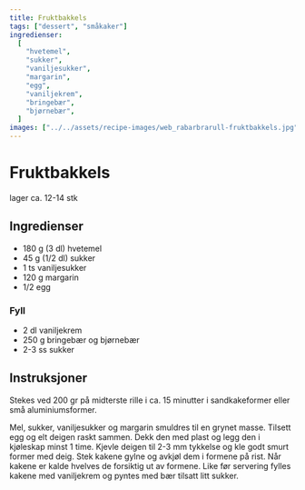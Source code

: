 ```yaml
---
title: Fruktbakkels
tags: ["dessert", "småkaker"]
ingredienser:
  [
    "hvetemel",
    "sukker",
    "vaniljesukker",
    "margarin",
    "egg",
    "vaniljekrem",
    "bringebær",
    "bjørnebær",
  ]
images: ["../../assets/recipe-images/web_rabarbrarull-fruktbakkels.jpg"]
---
```


# Fruktbakkels

lager ca. 12-14 stk

## Ingredienser

- 180 g (3 dl) hvetemel
- 45 g (1/2 dl) sukker
- 1 ts vaniljesukker
- 120 g margarin
- 1/2 egg

### Fyll

- 2 dl vaniljekrem
- 250 g bringebær og bjørnebær
- 2-3 ss sukker

## Instruksjoner

Stekes ved 200 gr på midterste rille i ca. 15 minutter i sandkakeformer eller små aluminiumsformer.

Mel, sukker, vaniljesukker og margarin smuldres til en grynet masse. Tilsett egg og elt deigen raskt sammen. Dekk den med plast og legg den i kjøleskap minst 1 time. Kjevle deigen til 2-3 mm tykkelse og kle godt smurt former med deig. Stek kakene gylne og avkjøl dem i formene på rist. Når kakene er kalde hvelves de forsiktig ut av formene. Like før servering fylles kakene med vaniljekrem og pyntes med bær tilsatt litt sukker.
